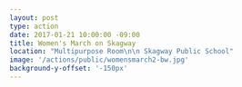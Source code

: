 ```yaml
---
layout: post
type: action
date: 2017-01-21 10:00:00 -09:00
title: Women's March on Skagway
location: "Multipurpose Room\n\n Skagway Public School"
image: '/actions/public/womensmarch2-bw.jpg'
background-y-offset: '-150px'
---
```

